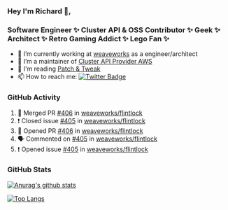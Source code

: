 ### Hey I'm Richard 👋, 

<h3 align="left">Software Engineer ✨ Cluster API & OSS Contributor ✨ Geek ✨ Architect ✨ Retro Gaming Addict ✨ Lego Fan ✨</h3>

- 🔭 I’m currently working at [weaveworks](https://github.com/weaveworks) as a engineer/architect
- 👯 I’m a maintainer of [Cluster API Provider AWS](https://github.com/kubernetes-sigs/cluster-api-provider-aws)
- 💬 I'm reading [Patch & Tweak](https://bjooks.com/products/patch-tweak-exploring-modular-synthesis)
- 📫 How to reach me: [![Twitter Badge](https://img.shields.io/badge/-@fruit_case-00acee?style=flat&logo=Twitter&logoColor=white)](https://twitter.com/intent/follow?screen_name=fruit_case "Follow on Twitter")

### GitHub Activity 

<!--START_SECTION:activity-->
1. 🎉 Merged PR [#406](https://github.com/weaveworks/flintlock/pull/406) in [weaveworks/flintlock](https://github.com/weaveworks/flintlock)
2. ❗️ Closed issue [#405](https://github.com/weaveworks/flintlock/issues/405) in [weaveworks/flintlock](https://github.com/weaveworks/flintlock)
3. 💪 Opened PR [#406](https://github.com/weaveworks/flintlock/pull/406) in [weaveworks/flintlock](https://github.com/weaveworks/flintlock)
4. 🗣 Commented on [#405](https://github.com/weaveworks/flintlock/issues/405) in [weaveworks/flintlock](https://github.com/weaveworks/flintlock)
5. ❗️ Opened issue [#405](https://github.com/weaveworks/flintlock/issues/405) in [weaveworks/flintlock](https://github.com/weaveworks/flintlock)
<!--END_SECTION:activity-->

### GitHub Stats

[![Anurag's github stats](https://github-readme-stats.vercel.app/api?username=richardcase&count_private=true&show_icons=true)](https://github.com/anuraghazra/github-readme-stats)

[![Top Langs](https://github-readme-stats.vercel.app/api/top-langs/?username=richardcase&hide=html&layout=compact)](https://github.com/anuraghazra/github-readme-stats)
